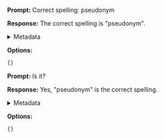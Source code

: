 **Prompt:**
Correct spelling: pseudonym

**Response:**
The correct spelling is "pseudonym".

<details><summary>Metadata</summary>

- Duration: 1113 ms
- Datetime: 2023-09-01T21:57:01.345849
- Model: gpt-3.5-turbo-0613

</details>

**Options:**
```json
{}
```

**Prompt:**
Is it?

**Response:**
Yes, "pseudonym" is the correct spelling.

<details><summary>Metadata</summary>

- Duration: 1255 ms
- Datetime: 2023-09-01T21:57:44.174639
- Model: gpt-3.5-turbo-0613

</details>

**Options:**
```json
{}
```

